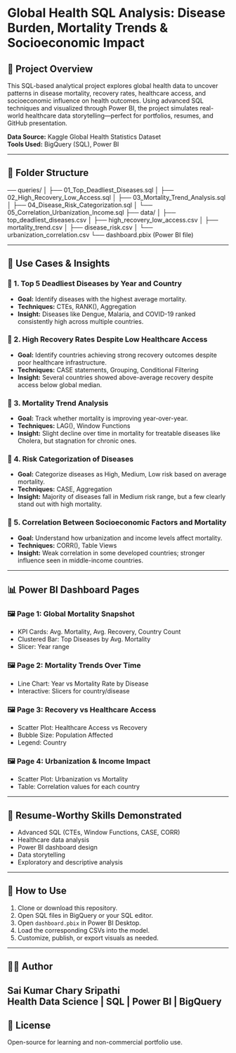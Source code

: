 # Global Health SQL Analysis: Disease Burden, Mortality Trends & Socioeconomic Impact

## 🧠 Project Overview
This SQL-based analytical project explores global health data to uncover patterns in disease mortality, recovery rates, healthcare access, and socioeconomic influence on health outcomes. Using advanced SQL techniques and visualized through Power BI, the project simulates real-world healthcare data storytelling—perfect for portfolios, resumes, and GitHub presentation.

**Data Source:** Kaggle Global Health Statistics Dataset  
**Tools Used:** BigQuery (SQL), Power BI

---

## 📂 Folder Structure
── queries/
│ ├── 01_Top_Deadliest_Diseases.sql
│ ├── 02_High_Recovery_Low_Access.sql
│ ├── 03_Mortality_Trend_Analysis.sql
│ ├── 04_Disease_Risk_Categorization.sql
│ └── 05_Correlation_Urbanization_Income.sql
├── data/
│ ├── top_deadliest_diseases.csv
│ ├── high_recovery_low_access.csv
│ ├── mortality_trend.csv
│ ├── disease_risk.csv
│ └── urbanization_correlation.csv
└── dashboard.pbix (Power BI file)

---

## 🧪 Use Cases & Insights

### 📌 1. **Top 5 Deadliest Diseases by Year and Country**
- **Goal:** Identify diseases with the highest average mortality.
- **Techniques:** CTEs, RANK(), Aggregation
- **Insight:** Diseases like Dengue, Malaria, and COVID-19 ranked consistently high across multiple countries.

### 📌 2. **High Recovery Rates Despite Low Healthcare Access**
- **Goal:** Identify countries achieving strong recovery outcomes despite poor healthcare infrastructure.
- **Techniques:** CASE statements, Grouping, Conditional Filtering
- **Insight:** Several countries showed above-average recovery despite access below global median.

### 📌 3. **Mortality Trend Analysis**
- **Goal:** Track whether mortality is improving year-over-year.
- **Techniques:** LAG(), Window Functions
- **Insight:** Slight decline over time in mortality for treatable diseases like Cholera, but stagnation for chronic ones.

### 📌 4. **Risk Categorization of Diseases**
- **Goal:** Categorize diseases as High, Medium, Low risk based on average mortality.
- **Techniques:** CASE, Aggregation
- **Insight:** Majority of diseases fall in Medium risk range, but a few clearly stand out with high mortality.

### 📌 5. **Correlation Between Socioeconomic Factors and Mortality**
- **Goal:** Understand how urbanization and income levels affect mortality.
- **Techniques:** CORR(), Table Views
- **Insight:** Weak correlation in some developed countries; stronger influence seen in middle-income countries.

---

## 📊 Power BI Dashboard Pages

### 🖼️ Page 1: Global Mortality Snapshot
- KPI Cards: Avg. Mortality, Avg. Recovery, Country Count
- Clustered Bar: Top Diseases by Avg. Mortality
- Slicer: Year range

### 🖼️ Page 2: Mortality Trends Over Time
- Line Chart: Year vs Mortality Rate by Disease
- Interactive: Slicers for country/disease

### 🖼️ Page 3: Recovery vs Healthcare Access
- Scatter Plot: Healthcare Access vs Recovery
- Bubble Size: Population Affected
- Legend: Country

### 🖼️ Page 4: Urbanization & Income Impact
- Scatter Plot: Urbanization vs Mortality
- Table: Correlation values for each country

---

## 💼 Resume-Worthy Skills Demonstrated
- Advanced SQL (CTEs, Window Functions, CASE, CORR)
- Healthcare data analysis
- Power BI dashboard design
- Data storytelling
- Exploratory and descriptive analysis

---

## 🚀 How to Use
1. Clone or download this repository.
2. Open SQL files in BigQuery or your SQL editor.
3. Open `dashboard.pbix` in Power BI Desktop.
4. Load the corresponding CSVs into the model.
5. Customize, publish, or export visuals as needed.

---

## 👨‍💻 Author
**Sai Kumar Chary Sripathi**  
Health Data Science | SQL | Power BI | BigQuery  
---

## 📎 License
Open-source for learning and non-commercial portfolio use.
